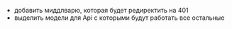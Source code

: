 - добавить миддлварю, которая будет редиректить на 401
- выделить модели для Api с которыми будут работать все остальные